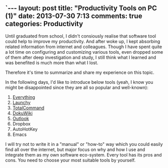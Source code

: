 `---
layout: post
title: "Productivity Tools on PC (1)"
date: 2013-07-30 7:13
comments: true
categories: Productivity
---

Until graduated from school, I didn't consiously realise that software tool could help to improve my productivity. And after woke up, I kept absorbing related information from internet and colleagues. Though I have spent quite a lot time on configuring and customizing various tools, even dropped some of them after deep investigation and study, I still think what I learned and was benefited is much more than what I lost.

<!--more-->

Therefore it's time to summarize and share my experience on this topic.

In the following days, I'd like to introduce below tools (yeah, I know you might be disappointed since they are all so popular and well-known):

1. [Everything](http://blog.pzheng.info/blog/2013/08/08/productivity-tools-on-pc-2/)
2. [Launchy](http://blog.pzheng.info/blog/2013/08/08/productivity-tools-on-pc-2/)
3. [TotalCommand](http://blog.pzheng.info/blog/2013/08/19/productivity-tools-on-pc-3/)
4. [DokuWiki](http://blog.pzheng.info/blog/2013/11/10/productivity-tools-on-pc-4/)
5. [Outlook](http://blog.pzheng.info/blog/2013/11/18/productivity-tools-on-pc-5/)
6. Dropbox
7. AutoHotKey
8. Emacs

I will try not to write it in a "manual" or "how-to" way which you could easily find all over the internet, but major focus on why and how I use and integrate them as my own software eco-system. Every tool has its pros and cons. You need to choose your most suitable tools by yourself.
